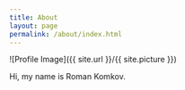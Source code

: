 ```yaml
---
title: About
layout: page
permalink: /about/index.html
---
```

![Profile Image]({{ site.url }}/{{ site.picture }})

<p>Hi, my name is Roman Komkov.</p>
